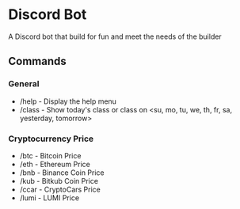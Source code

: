 # Discord Bot
A Discord bot that build for fun and meet the needs of the builder

## Commands
### General
- /help - Display the help menu
- /class <day> - Show today's class or class on <su, mo, tu, we, th, fr, sa, yesterday, tomorrow>
### Cryptocurrency Price
- /btc - Bitcoin Price
- /eth - Ethereum Price
- /bnb - Binance Coin Price
- /kub - Bitkub Coin Price
- /ccar - CryptoCars Price
- /lumi - LUMI Price
